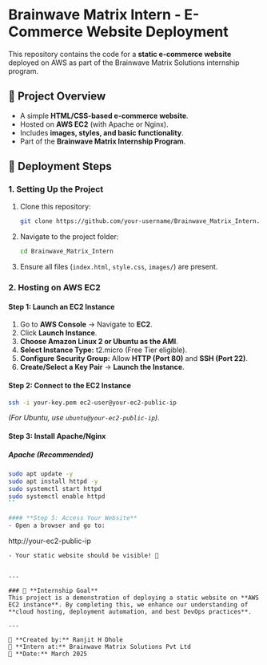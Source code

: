 # Brainwave Matrix Intern - E-Commerce Website Deployment

This repository contains the code for a **static e-commerce website** deployed on AWS as part of the Brainwave Matrix Solutions internship program.

## 🌟 Project Overview
- A simple **HTML/CSS-based e-commerce website**.
- Hosted on **AWS EC2** (with Apache or Nginx).
- Includes **images, styles, and basic functionality**.
- Part of the **Brainwave Matrix Internship Program**.

## 🚀 Deployment Steps
### **1. Setting Up the Project**
1. Clone this repository:
   ```sh
   git clone https://github.com/your-username/Brainwave_Matrix_Intern.git
   ```
2. Navigate to the project folder:
   ```sh
   cd Brainwave_Matrix_Intern
   ```
3. Ensure all files (`index.html`, `style.css`, `images/`) are present.

### **2. Hosting on AWS EC2**
#### **Step 1: Launch an EC2 Instance**
1. Go to **AWS Console** → Navigate to **EC2**.
2. Click **Launch Instance**.
3. **Choose Amazon Linux 2 or Ubuntu as the AMI**.
4. **Select Instance Type:** t2.micro (Free Tier eligible).
5. **Configure Security Group:** Allow **HTTP (Port 80)** and **SSH (Port 22)**.
6. **Create/Select a Key Pair** → **Launch the Instance**.

#### **Step 2: Connect to the EC2 Instance**
```sh
ssh -i your-key.pem ec2-user@your-ec2-public-ip
```
_(For Ubuntu, use `ubuntu@your-ec2-public-ip`)_.

#### **Step 3: Install Apache/Nginx**
##### **Apache (Recommended)**
```sh
sudo apt update -y
sudo apt install httpd -y
sudo systemctl start httpd
sudo systemctl enable httpd
``

#### **Step 5: Access Your Website**
- Open a browser and go to:
  ```
  http://your-ec2-public-ip
  ```
- Your static website should be visible! 🎉


---

### 🎯 **Internship Goal**
This project is a demonstration of deploying a static website on **AWS EC2 instance**. By completing this, we enhance our understanding of **cloud hosting, deployment automation, and best DevOps practices**.

---

🔹 **Created by:** Ranjit H Dhole  
🔹 **Intern at:** Brainwave Matrix Solutions Pvt Ltd  
🔹 **Date:** March 2025
